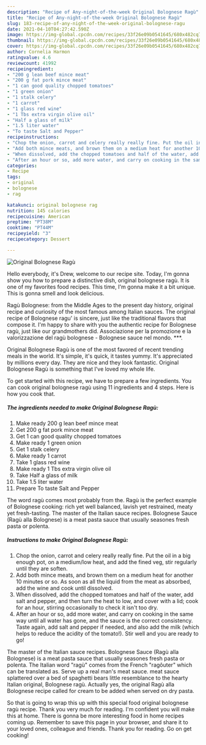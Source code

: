 ```yaml
---
description: "Recipe of Any-night-of-the-week Original Bolognese Ragù"
title: "Recipe of Any-night-of-the-week Original Bolognese Ragù"
slug: 183-recipe-of-any-night-of-the-week-original-bolognese-ragu
date: 2021-04-10T04:27:42.590Z
image: https://img-global.cpcdn.com/recipes/33f26e09b0541645/680x482cq70/original-bolognese-ragu-recipe-main-photo.jpg
thumbnail: https://img-global.cpcdn.com/recipes/33f26e09b0541645/680x482cq70/original-bolognese-ragu-recipe-main-photo.jpg
cover: https://img-global.cpcdn.com/recipes/33f26e09b0541645/680x482cq70/original-bolognese-ragu-recipe-main-photo.jpg
author: Cornelia Harmon
ratingvalue: 4.6
reviewcount: 41992
recipeingredient:
- "200 g lean beef mince meat"
- "200 g fat pork mince meat"
- "1 can good quality chopped tomatoes"
- "1 green onion"
- "1 stalk celery"
- "1 carrot"
- "1 glass red wine"
- "1 Tbs extra virgin olive oil"
- "Half a glass of milk"
- "1.5 liter water"
- "To taste Salt and Pepper"
recipeinstructions:
- "Chop the onion, carrot and celery really really fine. Put the oil in a big enough pot, on a medium/low heat, and add the fined veg, stir regularly until they are soften."
- "Add both mince meats, and brown them on a medium heat for another 10 minutes or so. As soon as all the liquid from the meat as absorbed, add the wine and cook until dissolved."
- "When dissolved, add the chopped tomatoes and half of the water, add salt and pepper, and then turn the heat to low, and cover with a lid; cook for an hour, stirring occasionally to check it isn&#39;t too dry."
- "After an hour or so, add more water, and carry on cooking in the same way until all water has gone, and the sauce is the correct consistency. Taste again, add salt and pepper if needed, and also add the milk (which helps to reduce the acidity of the tomato!). Stir well and you are ready to go!"
categories:
- Recipe
tags:
- original
- bolognese
- rag

katakunci: original bolognese rag 
nutrition: 145 calories
recipecuisine: American
preptime: "PT38M"
cooktime: "PT44M"
recipeyield: "3"
recipecategory: Dessert

---
```



![Original Bolognese Ragù](https://img-global.cpcdn.com/recipes/33f26e09b0541645/680x482cq70/original-bolognese-ragu-recipe-main-photo.jpg)

Hello everybody, it's Drew, welcome to our recipe site. Today, I'm gonna show you how to prepare a distinctive dish, original bolognese ragù. It is one of my favorites food recipes. This time, I'm gonna make it a bit unique. This is gonna smell and look delicious.

Ragù Bolognese: from the Middle Ages to the present day history, original recipe and curiosity of the most famous among Italian sauces. The original recipe of Bolognese ragu&#39; is sincere, just like the traditional flavors that compose it. I&#39;m happy to share with you the authentic recipe for Bolognese ragù, just like our grandmothers did. Associazione per la promozione e la valorizzazione del ragù bolognese - Bolognese sauce nel mondo. ***.

Original Bolognese Ragù is one of the most favored of recent trending meals in the world. It's simple, it's quick, it tastes yummy. It's appreciated by millions every day. They are nice and they look fantastic. Original Bolognese Ragù is something that I've loved my whole life.


To get started with this recipe, we have to prepare a few ingredients. You can cook original bolognese ragù using 11 ingredients and 4 steps. Here is how you cook that.

<!--inarticleads1-->

##### The ingredients needed to make Original Bolognese Ragù:

1. Make ready 200 g lean beef mince meat
1. Get 200 g fat pork mince meat
1. Get 1 can good quality chopped tomatoes
1. Make ready 1 green onion
1. Get 1 stalk celery
1. Make ready 1 carrot
1. Take 1 glass red wine
1. Make ready 1 Tbs extra virgin olive oil
1. Take Half a glass of milk
1. Take 1.5 liter water
1. Prepare To taste Salt and Pepper


The word ragù comes most probably from the. Ragù is the perfect example of Bolognese cooking: rich yet well balanced, lavish yet restrained, meaty yet fresh-tasting. The master of the Italian sauce recipes. Bolognese Sauce (Ragù alla Bolognese) is a meat pasta sauce that usually seasones fresh pasta or polenta. 

<!--inarticleads2-->

##### Instructions to make Original Bolognese Ragù:

1. Chop the onion, carrot and celery really really fine. Put the oil in a big enough pot, on a medium/low heat, and add the fined veg, stir regularly until they are soften.
1. Add both mince meats, and brown them on a medium heat for another 10 minutes or so. As soon as all the liquid from the meat as absorbed, add the wine and cook until dissolved.
1. When dissolved, add the chopped tomatoes and half of the water, add salt and pepper, and then turn the heat to low, and cover with a lid; cook for an hour, stirring occasionally to check it isn&#39;t too dry.
1. After an hour or so, add more water, and carry on cooking in the same way until all water has gone, and the sauce is the correct consistency. Taste again, add salt and pepper if needed, and also add the milk (which helps to reduce the acidity of the tomato!). Stir well and you are ready to go!


The master of the Italian sauce recipes. Bolognese Sauce (Ragù alla Bolognese) is a meat pasta sauce that usually seasones fresh pasta or polenta. The Italian word &#34;ragù&#34; comes from the French &#34;ragôuter&#34; which can be translated as. Serve up a real man&#39;s meat sauce. meat sauce splattered over a bed of spaghetti bears little resemblance to the hearty Italian original, Bolognese ragù. Actually yes, the original Ragù alla Bolognese recipe called for cream to be added when served on dry pasta. 

So that is going to wrap this up with this special food original bolognese ragù recipe. Thank you very much for reading. I'm confident you will make this at home. There is gonna be more interesting food in home recipes coming up. Remember to save this page in your browser, and share it to your loved ones, colleague and friends. Thank you for reading. Go on get cooking!
